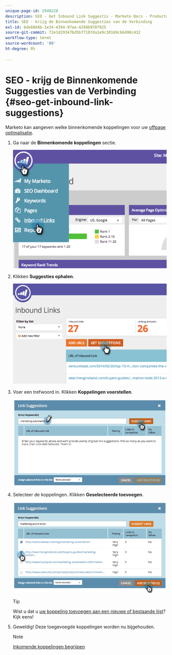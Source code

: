 ```yaml
---
unique-page-id: 2949228
description: SEO - Get Inbound Link Suggestis - Marketo Docs - Productdocumentatie
title: SEO - krijg de Binnenkomende Suggesties van de Verbinding
exl-id: 6de60d4b-1e34-4394-97aa-4294b9787025
source-git-commit: 72e1d29347bd5b77107da1e9c30169cb6490c432
workflow-type: tm+mt
source-wordcount: '80'
ht-degree: 0%

---
```


# SEO - krijg de Binnenkomende Suggesties van de Verbinding {#seo-get-inbound-link-suggestions}

Marketo kan aangeven welke binnenkomende koppelingen voor uw [offpage optimalisatie](/help/marketo/product-docs/additional-apps/seo/understanding-seo/understanding-search-engine-optimization.md).

1. Ga naar de **Binnenkomende koppelingen** sectie.

   ![](assets/image2014-9-18-13-3a20-3a44.png)

1. Klikken **Suggesties ophalen**.

   ![](assets/image2014-9-18-13-3a21-3a8.png)

1. Voer een trefwoord in. Klikken **Koppelingen voorstellen**.

   ![](assets/image2014-9-18-13-3a21-3a31.png)

1. Selecteer de koppelingen. Klikken **Geselecteerde toevoegen**.

   ![](assets/image2014-9-18-13-3a21-3a40.png)

   >[!TIP]
   >
   >Wist u dat u  [uw koppeling toevoegen aan een nieuwe of bestaande lijst](/help/marketo/product-docs/additional-apps/seo/inbound-links/seo-add-remove-an-inbound-link-url-from-a-list.md)? Kijk eens!

1. Geweldig! Deze toegevoegde koppelingen worden nu bijgehouden.

   >[!NOTE]
   >
   >[Inkomende koppelingen begrijpen](/help/marketo/product-docs/additional-apps/seo/inbound-links/seo-understanding-inbound-links.md)
